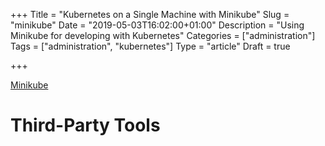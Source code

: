 +++
Title = "Kubernetes on a Single Machine with Minikube"
Slug = "minikube"
Date = "2019-05-03T16:02:00+01:00"
Description = "Using Minikube for developing with Kubernetes"
Categories = ["administration"]
Tags = ["administration", "kubernetes"]
Type = "article"
Draft = true

+++

[Minikube](https://github.com/kubernetes/minikube)

<!--more-->

# Third-Party Tools

